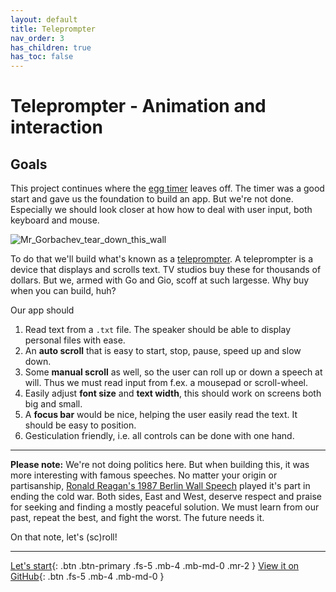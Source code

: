 ```yaml
---
layout: default
title: Teleprompter
nav_order: 3
has_children: true
has_toc: false
---
```


# Teleprompter - Animation and interaction

## Goals

This project continues where the [egg timer](../egg_timer/) leaves off. The timer was a good start and gave us the foundation to build an app. But we're not done. Especially we should look closer at how how to deal with user input, both keyboard and mouse.

![Mr_Gorbachev_tear_down_this_wall](teleprompter_Mr_Gorbachev.gif)

To do that we'll build what's known as a [teleprompter](https://en.wikipedia.org/wiki/Teleprompter). A teleprompter is a device that displays and scrolls text. TV studios buy these for thousands of dollars. But we, armed with Go and Gio, scoff at such largesse. Why buy when you can build, huh? 

Our app should

1. Read text from a `.txt` file. The speaker should be able to display personal files with ease.
1. An **auto scroll** that is easy to start, stop, pause, speed up and slow down. 
1. Some **manual scroll** as well, so the user can roll up or down a speech at will. Thus we must read input from f.ex. a mousepad or scroll-wheel.
1. Easily adjust **font size** and **text width**, this should work on screens both big and small.
1. A **focus bar** would be nice, helping the user easily read the text. It should be easy to position. 
1. Gesticulation friendly, i.e. all controls can be done with one hand. 


---

**Please note:**
We're not doing politics here. But when building this, it was more interesting with famous speeches. No matter your origin or partisanship, [Ronald Reagan's 1987 Berlin Wall Speech](https://www.nytimes.com/video/world/europe/100000006815729/reagan-berlin-wall.html) played it's part in ending the cold war. Both sides, East and West, deserve respect and praise for seeking and finding a mostly peaceful solution. We must learn from our past, repeat the best, and fight the worst. The future needs it.


On that note, let's (sc)roll!

---

[Let's start](01_setup.md){: .btn .btn-primary .fs-5 .mb-4 .mb-md-0 .mr-2 }
[View it on GitHub](https://github.com/jonegil/gui-with-gio/tree/main/teleprompter){: .btn .fs-5 .mb-4 .mb-md-0 }
